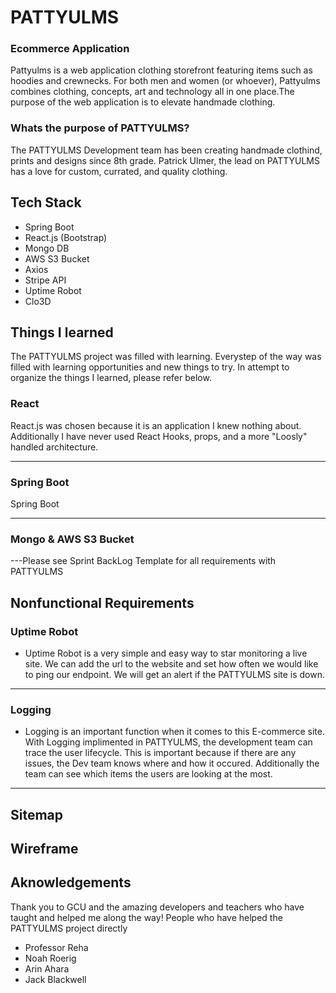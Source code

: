 
# PATTYULMS

### Ecommerce Application

Pattyulms is a web application clothing storefront featuring items such as hoodies and crewnecks. For both men and women (or whoever), Pattyulms combines clothing, concepts, art and technology all in one place.The purpose of the web application is to elevate handmade clothing.

### Whats the purpose of PATTYULMS?

The PATTYULMS Development team has been creating handmade clothind, prints and designs since 8th grade. Patrick Ulmer, the lead on PATTYULMS has a love for custom, currated, and quality clothing.

## Tech Stack

- Spring Boot
- React.js (Bootstrap)
- Mongo DB
- AWS S3 Bucket
- Axios
- Stripe API
- Uptime Robot
- Clo3D

## Things I learned

The PATTYULMS project was filled with learning. Everystep of the way was filled with learning opportunities and new things to try.
In attempt to organize the things I learned, please refer below.

### React

React.js was chosen because it is an application I knew nothing about. Additionally I have never used React Hooks, props, and a more "Loosly" handled architecture.

---

### Spring Boot

Spring Boot

---

### Mongo & AWS S3 Bucket

---Please see Sprint BackLog Template for all requirements with PATTYULMS

## Nonfunctional Requirements

### Uptime Robot

- Uptime Robot is a very simple and easy way to star monitoring a live site. We can add the url to the website and set how often we would like to ping our endpoint. We will get an alert if the PATTYULMS site is down.

---

### Logging

- Logging is an important function when it comes to this E-commerce site. With Logging implimented in PATTYULMS, the development team can trace the user lifecycle. This is important because if there are any issues, the Dev team knows where and how it occured. Additionally the team can see which items the users are looking at the most.

---

## Sitemap

## Wireframe

## Aknowledgements

Thank you to GCU and the amazing developers and teachers who have taught and helped me along the way!
People who have helped the PATTYULMS project directly

- Professor Reha
- Noah Roerig
- Arin Ahara
- Jack Blackwell
